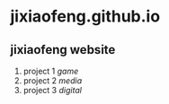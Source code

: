 # jixiaofeng.github.io
## jixiaofeng website

1. project 1 *game*
2. project 2 *media*
3. project 3 *digital*

   

